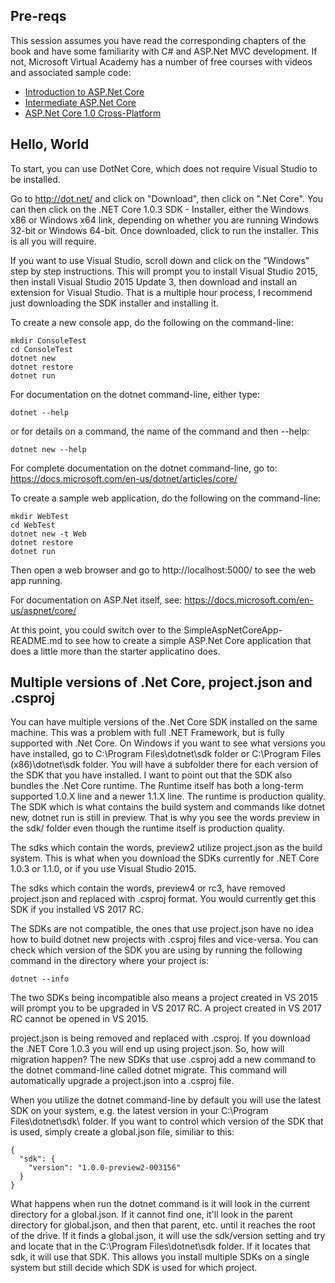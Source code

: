 Pre-reqs
--------
This session assumes you have read the corresponding chapters of the book and have some familiarity with C# and ASP.Net MVC development. If not, Microsoft Virtual Academy has a number of free courses with videos and associated sample code:
  - [Introduction to ASP.Net Core](https://mva.microsoft.com/en-US/training-courses/introduction-to-aspnet-core-10-16841?l=JWZaodE6C_5706218965)
  - [Intermediate ASP.Net Core](https://mva.microsoft.com/en-US/training-courses/intermediate-aspnet-core-10-16964?l=Kvl35KmJD_4306218965)
  - [ASP.Net Core 1.0 Cross-Platform](https://mva.microsoft.com/en-US/training-courses/intermediate-aspnet-core-10-16964?l=Kvl35KmJD_4306218965)

Hello, World
------------
To start, you can use DotNet Core, which does not require Visual Studio to be installed.

Go to http://dot.net/ and click on "Download", then click on ".Net Core". You can then click on the .NET Core 1.0.3 SDK - Installer, either the Windows x86 or Windows x64 link, depending on whether you are running Windows 32-bit or Windows 64-bit. Once downloaded, click to run the installer. This is all you will require.

If you want to use Visual Studio, scroll down and click on the "Windows" step by step instructions. This will prompt you to install Visual Studio 2015, then install Visual Studio 2015 Update 3, then download and install an extension for Visual Studio. That is a multiple hour process, I recommend just downloading the SDK installer and installing it.

To create a new console app, do the following on the command-line:
```
mkdir ConsoleTest
cd ConsoleTest
dotnet new
dotnet restore
dotnet run
```

For documentation on the dotnet command-line, either type:
```
dotnet --help
```
or for details on a command, the name of the command and then --help:
```
dotnet new --help
```

For complete documentation on the dotnet command-line, go to: https://docs.microsoft.com/en-us/dotnet/articles/core/

To create a sample web application, do the following on the command-line:
```
mkdir WebTest
cd WebTest
dotnet new -t Web
dotnet restore
dotnet run
```

Then open a web browser and go to http://localhost:5000/ to see the web app running.

For documentation on ASP.Net itself, see: https://docs.microsoft.com/en-us/aspnet/core/

At this point, you could switch over to the SimpleAspNetCoreApp-README.md to see how to create a simple ASP.Net Core application that does a little more than the starter applicatino does.

Multiple versions of .Net Core, project.json and .csproj
--------------------------------------------
You can have multiple versions of the .Net Core SDK installed on the same machine. This was a problem with full .NET Framework, but is fully supported with .Net Core. On Windows if you want to see what versions you have installed, go to C:\Program Files\dotnet\sdk folder or C:\Program Files (x86)\dotnet\sdk folder. You will have a subfolder there for each version of the SDK that you have installed. I want to point out that the SDK also bundles the .Net Core runtime. The Runtime itself has both a long-term supported 1.0.X line and a newer 1.1.X line. The runtime is production quality. The SDK which is what contains the build system and commands like dotnet new, dotnet run is still in preview. That is why you see the words preview in the sdk/ folder even though the runtime itself is production quality.

The sdks which contain the words, preview2 utilize project.json as the build system. This is what when you download the SDKs currently for .NET Core 1.0.3 or 1.1.0, or if you use Visual Studio 2015.

The sdks which contain the words, preview4 or rc3, have removed project.json and replaced with .csproj format. You would currently get this SDK if you installed VS 2017 RC.

The SDKs are not compatible, the ones that use project.json have no idea how to build dotnet new projects with .csproj files and vice-versa. You can check which version of the SDK you are using by running the following command in the directory where your project is:
```
dotnet --info
```

The two SDKs being incompatible also means a project created in VS 2015 will prompt you to be upgraded in VS 2017 RC. A project created in VS 2017 RC cannot be opened in VS 2015.

project.json is being removed and replaced with .csproj. If you download the .NET Core 1.0.3 you will end up using project.json. So, how will migration happen? The new SDKs that use .csproj add a new command to the dotnet command-line called dotnet migrate. This command will automatically upgrade a project.json into a .csproj file.

When you utilize the dotnet command-line by default you will use the latest SDK on your system, e.g. the latest version in your C:\Program Files\dotnet\sdk\ folder. If you want to control which version of the SDK that is used, simply create a global.json file, similiar to this:
```
{
  "sdk": {
    "version": "1.0.0-preview2-003156"
  }
}
```

What happens when run the dotnet command is it will look in the current directory for a global.json. If it cannot find one, it'll look in the parent directory for global.json, and then that parent, etc. until it reaches the root of the drive. If it finds a global.json, it will use the sdk/version setting and try and locate that in the C:\Program Files\dotnet\sdk folder. If it locates that sdk, it will use that SDK. This allows you install multiple SDKs on a single system but still decide which SDK is used for which project.
